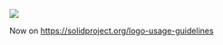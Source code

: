 [![](https://img.shields.io/badge/project-Solid-7C4DFF.svg?style=flat-square)](https://github.com/solid/solid)

Now on https://solidproject.org/logo-usage-guidelines
